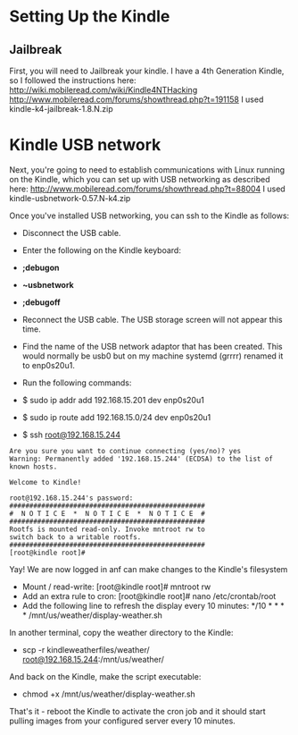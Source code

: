 
# Setting Up the Kindle

## Jailbreak

First, you will need to Jailbreak your kindle. I have a 4th Generation Kindle, so I followed the instructions here:
http://wiki.mobileread.com/wiki/Kindle4NTHacking
http://www.mobileread.com/forums/showthread.php?t=191158
I used kindle-k4-jailbreak-1.8.N.zip 

# Kindle USB network

Next, you're going to need to establish communications with Linux running on the Kindle, which you can set up with USB networking as described here:
http://www.mobileread.com/forums/showthread.php?t=88004
I used kindle-usbnetwork-0.57.N-k4.zip

Once you've installed USB networking, you can ssh to the Kindle as follows:
* Disconnect the USB cable.
* Enter the following on the Kindle keyboard:
* **;debugon**
* **~usbnetwork**
* **;debugoff**

* Reconnect the USB cable. The USB storage screen will not appear this time.
* Find the name of the USB network adaptor that has been created. This would normally be usb0 but on my machine systemd (grrrr) renamed it to enp0s20u1.
* Run the following commands:
* $ sudo ip addr add 192.168.15.201 dev enp0s20u1
* $ sudo ip route add 192.168.15.0/24 dev enp0s20u1
* $ ssh root@192.168.15.244
```
Are you sure you want to continue connecting (yes/no)? yes
Warning: Permanently added '192.168.15.244' (ECDSA) to the list of known hosts.

Welcome to Kindle!

root@192.168.15.244's password: 
#################################################
#  N O T I C E  *  N O T I C E  *  N O T I C E  # 
#################################################
Rootfs is mounted read-only. Invoke mntroot rw to
switch back to a writable rootfs.
#################################################
[root@kindle root]# 
```
Yay! We are now logged in anf can make changes to the Kindle's filesystem

* Mount / read-write:
[root@kindle root]# mntroot rw
* Add an extra rule to cron:
[root@kindle root]# nano /etc/crontab/root
* Add the following line to refresh the display every 10 minutes:
*/10 * * * * /mnt/us/weather/display-weather.sh

In another terminal, copy the weather directory to the Kindle:
* scp -r kindleweatherfiles/weather/ root@192.168.15.244:/mnt/us/weather/

And back on the Kindle, make the script executable:
* chmod +x /mnt/us/weather/display-weather.sh

That's it - reboot the Kindle to activate the cron job and it should start pulling images from your configured server every 10 minutes.
